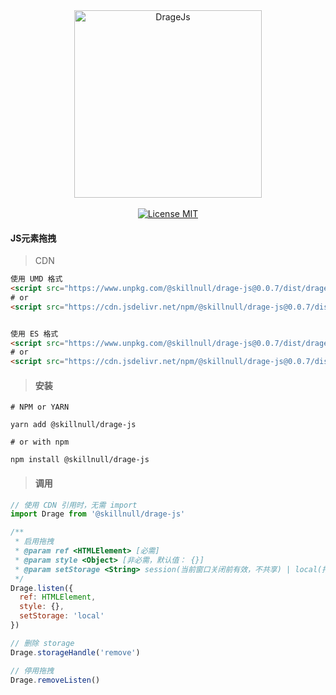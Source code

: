 <div align="center">
  <img src="http://skillnull.com/others/images/DrageJs.png" width="300px" alt="DrageJs">
</div>
<br>
<div align="center" >
  <a href="http://www.skillnull.com"><img src="http://skillnull.com/others/images/brand/MIT.svg" alt="License MIT"></a>
</div>

#### JS元素拖拽

> CDN
```html
使用 UMD 格式
<script src="https://www.unpkg.com/@skillnull/drage-js@0.0.7/dist/drage.js"></script>
# or
<script src="https://cdn.jsdelivr.net/npm/@skillnull/drage-js@0.0.7/dist/drage.js"></script>


使用 ES 格式
<script src="https://www.unpkg.com/@skillnull/drage-js@0.0.7/dist/drage.es.js" type="module"></script>
# or
<script src="https://cdn.jsdelivr.net/npm/@skillnull/drage-js@0.0.7/dist/drage.es.js" type="module"></script>
``` 

> #### 安装

```shell
# NPM or YARN

yarn add @skillnull/drage-js

# or with npm

npm install @skillnull/drage-js
```

> #### 调用

```javascript
// 使用 CDN 引用时，无需 import 
import Drage from '@skillnull/drage-js'

/**
 * 启用拖拽
 * @param ref <HTMLElement> [必需]
 * @param style <Object> [非必需，默认值： {}]
 * @param setStorage <String> session(当前窗口关闭前有效，不共享) | local(持久有效，同源窗口共享)  [非必需，默认值: 'local']
 */
Drage.listen({
  ref: HTMLElement,
  style: {},
  setStorage: 'local'
})

// 删除 storage
Drage.storageHandle('remove')

// 停用拖拽
Drage.removeListen()
```
